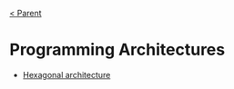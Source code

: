 [< Parent](../Readme.md)

# Programming Architectures

- [Hexagonal architecture](./Hexagonal%20architecture.md)